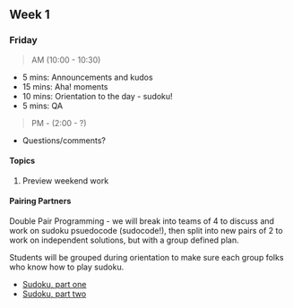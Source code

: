 ## Week 1

### Friday

> AM (10:00 - 10:30)

- 5 mins: Announcements and kudos
- 15 mins: Aha! moments
- 10 mins: Orientation to the day - sudoku!
- 5 mins: QA

> PM - (2:00 - ?)

- Questions/comments?

#### Topics

1. Preview weekend work

#### Pairing Partners

Double Pair Programming - we will break into teams of 4 to discuss and work on sudoku psuedocode (sudocode!), then split into new pairs of 2 to work on independent solutions, but with a group defined plan.

Students will be grouped during orientation to make sure each group folks who know how to play sudoku.

- [Sudoku, part one](https://github.com/Devbootcamp/sudoku-1-modeling-logic-challenge)
- [Sudoku, part two](https://github.com/Devbootcamp/sudoku-2-guessing-challenge)